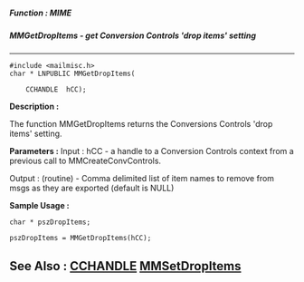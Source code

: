 ##### Function : MIME
##### MMGetDropItems - get Conversion Controls 'drop items' setting
---
```
#include <mailmisc.h>
char * LNPUBLIC MMGetDropItems(

	CCHANDLE  hCC);
```
**Description :**

The function  MMGetDropItems returns the Conversions Controls 'drop items' 
setting.

**Parameters :**
Input :
hCC  -  a handle to a Conversion Controls context from a previous call to MMCreateConvControls.

Output :
(routine)  -  Comma delimited list of item names to remove from msgs as they are exported (default is NULL)



**Sample Usage :**
```
char * pszDropItems;

pszDropItems = MMGetDropItems(hCC);

```
**See Also :**
[CCHANDLE](/reference/Data/CCHANDLE)
[MMSetDropItems](/reference/Func/MMSetDropItems)
---
